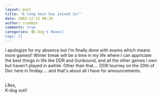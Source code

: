 ```yaml
---
layout: post
title: "A long hour has joined in!"
date: 2003-12-12 00:28
author: rcadmin
comments: true
categories: [K-Dog's Raves]
tags: []
---
```

I apologize for my absence but I'm finally done with exams which means more games!! Winter break will be a time in my life where I can appriciate the best things in life like DDR and Gunbound, and all the other games I own but haven't played in awhile. Other than that.... DDR tourney on the 20th of Dec here in findlay.... and that's about all I have for announcements.
<br />

<br />
L8es,
<br />
K-dog out!!
